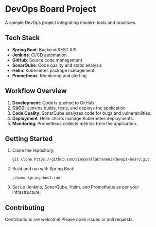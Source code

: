 # DevOps Board Project

A sample DevOps project integrating modern tools and practices.

## Tech Stack

- **Spring Boot**: Backend REST API
- **Jenkins**: CI/CD automation
- **GitHub**: Source code management
- **SonarQube**: Code quality and static analysis
- **Helm**: Kubernetes package management
- **Prometheus**: Monitoring and alerting

## Workflow Overview

1. **Development**: Code is pushed to GitHub.
2. **CI/CD**: Jenkins builds, tests, and deploys the application.
3. **Code Quality**: SonarQube analyzes code for bugs and vulnerabilities.
4. **Deployment**: Helm charts manage Kubernetes deployments.
5. **Monitoring**: Prometheus collects metrics from the application.

## Getting Started

1. Clone the repository:
    ```bash
    git clone https://github.com/VinayVallabhaneni/devops-board.git
    ```
2. Build and run with Spring Boot:
    ```bash
    ./mvnw spring-boot:run
    ```
3. Set up Jenkins, SonarQube, Helm, and Prometheus as per your infrastructure.

## Contributing

Contributions are welcome! Please open issues or pull requests.
